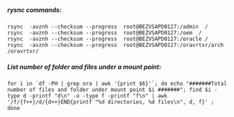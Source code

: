 ##### rysnc commands:
```
rsync  -avznh --checksum --progress  root@BEZVSAPD0127:/admin  /  
rsync  -avznh --checksum --progress  root@BEZVSAPD0127:/oem  /  
rsync  -avznh --checksum --progress  root@BEZVSAPD0127:/oracle /  
rsync  -avznh --checksum --progress  root@BEZVSAPD0127:/oravrtxr/arch /oravrtxr/  
```

##### List number of folder and files under a mount point:
```
for i in `df -PH | grep ora | awk '{print $6}'`; do echo "#######Total number of files and folder under mount point $i #######"; find $i -type d -printf "d\n" -o -type f -printf "f\n" | awk '/f/{f++}/d/{d++}END{printf "%d directories, %d files\n", d, f}' ; done
```
